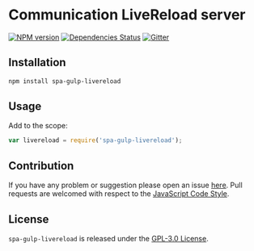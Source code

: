 Communication LiveReload server
===============================

[![NPM version](https://img.shields.io/npm/v/spa-gulp-livereload.svg?style=flat-square)](https://www.npmjs.com/package/spa-gulp-livereload)
[![Dependencies Status](https://img.shields.io/david/spasdk/gulp-livereload.svg?style=flat-square)](https://david-dm.org/spasdk/gulp-livereload)
[![Gitter](https://img.shields.io/badge/gitter-join%20chat-blue.svg?style=flat-square)](https://gitter.im/DarkPark/spasdk)


## Installation ##

```bash
npm install spa-gulp-livereload
```


## Usage ##

Add to the scope:

```js
var livereload = require('spa-gulp-livereload');
```


## Contribution ##

If you have any problem or suggestion please open an issue [here](https://github.com/spasdk/gulp-livereload/issues).
Pull requests are welcomed with respect to the [JavaScript Code Style](https://github.com/DarkPark/jscs).


## License ##

`spa-gulp-livereload` is released under the [GPL-3.0 License](http://opensource.org/licenses/GPL-3.0).
